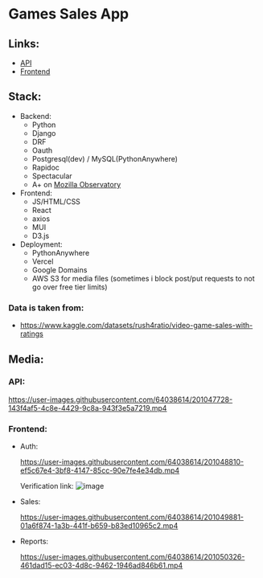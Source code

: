 # Games Sales App

## Links:
- [API](https://mysterious.pythonanywhere.com)
- [Frontend](https://games-sales.mys1erious.com)

## Stack:
- Backend:
  - Python
  - Django
  - DRF
  - Oauth
  - Postgresql(dev) / MySQL(PythonAnywhere)
  - Rapidoc
  - Spectacular
  - A+ on [Mozilla Observatory](https://observatory.mozilla.org/)
- Frontend:
  - JS/HTML/CSS
  - React
  - axios
  - MUI
  - D3.js
- Deployment:
  - PythonAnywhere
  - Vercel
  - Google Domains
  - AWS S3 for media files (sometimes i block post/put requests to not go over free tier limits)
### Data is taken from:
- https://www.kaggle.com/datasets/rush4ratio/video-game-sales-with-ratings

## Media:
### API:
https://user-images.githubusercontent.com/64038614/201047728-143f4af5-4c8e-4429-9c8a-943f3e5a7219.mp4



### Frontend:
- Auth:

  https://user-images.githubusercontent.com/64038614/201048810-ef5c67e4-3bf8-4147-85cc-90e7fe4e34db.mp4

  Verification link:
  ![image](https://user-images.githubusercontent.com/64038614/201049324-eddff24f-7b6c-4067-940b-c6cd1274547d.png)

- Sales:

  https://user-images.githubusercontent.com/64038614/201049881-01a6f874-1a3b-441f-b659-b83ed10965c2.mp4

- Reports:

  https://user-images.githubusercontent.com/64038614/201050326-461dad15-ec03-4d8c-9462-1946ad846b61.mp4
